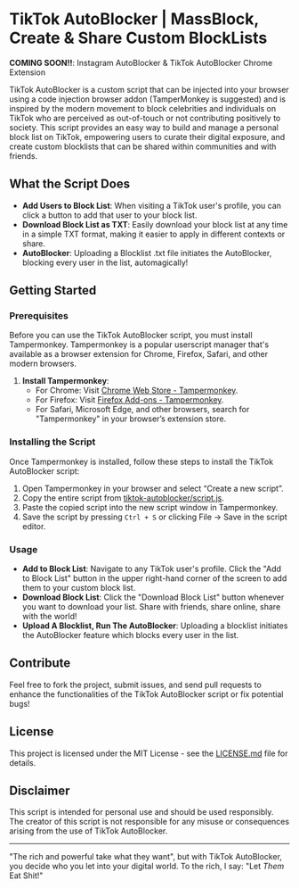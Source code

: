 # TikTok AutoBlocker | MassBlock, Create & Share Custom BlockLists
**COMING SOON!!**: Instagram AutoBlocker & TikTok AutoBlocker Chrome Extension

TikTok AutoBlocker is a custom script that can be injected into your browser using a code injection browser addon (TamperMonkey is suggested) and is inspired by the modern movement to block celebrities and individuals on TikTok who are perceived as out-of-touch or not contributing positively to society. This script provides an easy way to build and manage a personal block list on TikTok, empowering users to curate their digital exposure, and create custom blocklists that can be shared within communities and with friends.

## What the Script Does

- **Add Users to Block List**: When visiting a TikTok user's profile, you can click a button to add that user to your block list.
- **Download Block List as TXT**: Easily download your block list at any time in a simple TXT format, making it easier to apply in different contexts or share.
- **AutoBlocker**: Uploading a Blocklist .txt file initiates the AutoBlocker, blocking every user in the list, automagically!

## Getting Started

### Prerequisites

Before you can use the TikTok AutoBlocker script, you must install Tampermonkey. Tampermonkey is a popular userscript manager that's available as a browser extension for Chrome, Firefox, Safari, and other modern browsers.

1. **Install Tampermonkey**:
   - For Chrome: Visit [Chrome Web Store - Tampermonkey](https://chrome.google.com/webstore/detail/tampermonkey/dhdgffkkebhmkfjojejmpbldmpobfkfo).
   - For Firefox: Visit [Firefox Add-ons - Tampermonkey](https://addons.mozilla.org/en-US/firefox/addon/tampermonkey/).
   - For Safari, Microsoft Edge, and other browsers, search for "Tampermonkey" in your browser’s extension store.

### Installing the Script

Once Tampermonkey is installed, follow these steps to install the TikTok AutoBlocker script:

1. Open Tampermonkey in your browser and select “Create a new script”.
2. Copy the entire script from [tiktok-autoblocker/script.js](https://github.com/jimididit/tiktok-autoblocker/blob/main/script.js).
3. Paste the copied script into the new script window in Tampermonkey.
4. Save the script by pressing `Ctrl + S` or clicking File -> Save in the script editor.

### Usage

- **Add to Block List**: Navigate to any TikTok user's profile. Click the "Add to Block List" button in the upper right-hand corner of the screen to add them to your custom block list.
- **Download Block List**: Click the "Download Block List" button whenever you want to download your list. Share with friends, share online, share with the world!
- **Upload A Blocklist, Run The AutoBlocker**: Uploading a blocklist initiates the AutoBlocker feature which blocks every user in the list.

## Contribute

Feel free to fork the project, submit issues, and send pull requests to enhance the functionalities of the TikTok AutoBlocker script or fix potential bugs!

## License

This project is licensed under the MIT License - see the [LICENSE.md](LICENSE) file for details.

## Disclaimer

This script is intended for personal use and should be used responsibly. The creator of this script is not responsible for any misuse or consequences arising from the use of TikTok AutoBlocker.

---

"The rich and powerful take what they want", but with TikTok AutoBlocker, you decide who you let into your digital world. To the rich, I say: "Let *_Them_* Eat Shit!"

